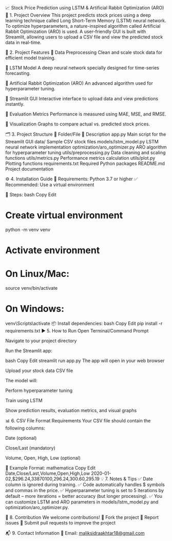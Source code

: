 📈 Stock Price Prediction using LSTM & Artificial Rabbit Optimization (ARO)
🧠 1. Project Overview
This project predicts stock prices using a deep learning technique called Long Short-Term Memory (LSTM) neural network.
To optimize hyperparameters, a nature-inspired algorithm called Artificial Rabbit Optimization (ARO) is used.
A user-friendly GUI is built with Streamlit, allowing users to upload a CSV file and view the predicted stock data in real-time.

🚀 2. Project Features
🔹 Data Preprocessing
Clean and scale stock data for efficient model training.

🔹 LSTM Model
A deep neural network specially designed for time-series forecasting.

🔹 Artificial Rabbit Optimization (ARO)
An advanced algorithm used for hyperparameter tuning.

🔹 Streamlit GUI
Interactive interface to upload data and view predictions instantly.

🔹 Evaluation Metrics
Performance is measured using MAE, MSE, and RMSE.

🔹 Visualization
Graphs to compare actual vs. predicted stock prices.

🗂️ 3. Project Structure
📁 Folder/File	📄 Description
app.py	Main script for the Streamlit GUI
data/	Sample CSV stock files
models/lstm_model.py	LSTM neural network implementation
optimization/aro_optimizer.py	ARO algorithm for hyperparameter tuning
utils/preprocessing.py	Data cleaning and scaling functions
utils/metrics.py	Performance metrics calculation
utils/plot.py	Plotting functions
requirements.txt	Required Python packages
README.md	Project documentation

⚙️ 4. Installation Guide
📌 Requirements: Python 3.7 or higher
✅ Recommended: Use a virtual environment

🔧 Steps:
bash
Copy
Edit
# Create virtual environment
python -m venv venv

# Activate environment
# On Linux/Mac:
source venv/bin/activate
# On Windows:
venv\Scripts\activate
📦 Install dependencies:
bash
Copy
Edit
pip install -r requirements.txt
▶️ 5. How to Run
Open Terminal/Command Prompt

Navigate to your project directory

Run the Streamlit app:

bash
Copy
Edit
streamlit run app.py
The app will open in your web browser

Upload your stock data CSV file

The model will:

Perform hyperparameter tuning

Train using LSTM

Show prediction results, evaluation metrics, and visual graphs

📊 6. CSV File Format Requirements
Your CSV file should contain the following columns:

Date (optional)

Close/Last (mandatory)

Volume, Open, High, Low (optional)

📁 Example Format:
mathematica
Copy
Edit
Date,Close/Last,Volume,Open,High,Low
2020-01-02,$296.24,33870100,296.24,300.60,295.19
💡 7. Notes & Tips
✅ Date column is ignored during training.
✅ Code automatically handles $ symbols and commas in the price.
✅ Hyperparameter tuning is set to 5 iterations by default – more iterations = better accuracy (but longer processing).
✅ You can customize LSTM and ARO parameters in models/lstm_model.py and optimization/aro_optimizer.py.

🤝 8. Contribution
We welcome contributions!
🔹 Fork the project
🔹 Report issues
🔹 Submit pull requests to improve the project

📬 9. Contact Information
📧 Email: maliksidraakhtar18@gmail.com


